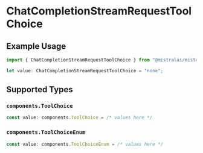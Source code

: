# ChatCompletionStreamRequestToolChoice

## Example Usage

```typescript
import { ChatCompletionStreamRequestToolChoice } from "@mistralai/mistralai-gcp/models/components";

let value: ChatCompletionStreamRequestToolChoice = "none";
```

## Supported Types

### `components.ToolChoice`

```typescript
const value: components.ToolChoice = /* values here */
```

### `components.ToolChoiceEnum`

```typescript
const value: components.ToolChoiceEnum = /* values here */
```

